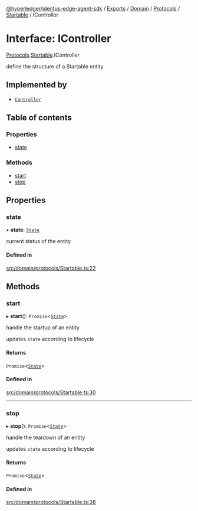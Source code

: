 [@hyperledger/identus-edge-agent-sdk](../README.md) / [Exports](../modules.md) / [Domain](../modules/Domain.md) / [Protocols](../modules/Domain.Protocols.md) / [Startable](../modules/Domain.Protocols.Startable.md) / IController

# Interface: IController

[Protocols](../modules/Domain.Protocols.md).[Startable](../modules/Domain.Protocols.Startable.md).IController

define the structure of a Startable entity

## Implemented by

- [`Controller`](../classes/Domain.Protocols.Startable.Controller.md)

## Table of contents

### Properties

- [state](Domain.Protocols.Startable.IController.md#state)

### Methods

- [start](Domain.Protocols.Startable.IController.md#start)
- [stop](Domain.Protocols.Startable.IController.md#stop)

## Properties

### state

• **state**: [`State`](../enums/Domain.Protocols.Startable.State.md)

current status of the entity

#### Defined in

[src/domain/protocols/Startable.ts:22](https://github.com/hyperledger/identus-edge-agent-sdk-ts/blob/8455e548651bea11f474591a89d22007cfe2962c/src/domain/protocols/Startable.ts#L22)

## Methods

### start

▸ **start**(): `Promise`\<[`State`](../enums/Domain.Protocols.Startable.State.md)\>

handle the startup of an entity

updates `state` according to lifecycle

#### Returns

`Promise`\<[`State`](../enums/Domain.Protocols.Startable.State.md)\>

#### Defined in

[src/domain/protocols/Startable.ts:30](https://github.com/hyperledger/identus-edge-agent-sdk-ts/blob/8455e548651bea11f474591a89d22007cfe2962c/src/domain/protocols/Startable.ts#L30)

___

### stop

▸ **stop**(): `Promise`\<[`State`](../enums/Domain.Protocols.Startable.State.md)\>

handle the teardown of an entity

updates `state` according to lifecycle

#### Returns

`Promise`\<[`State`](../enums/Domain.Protocols.Startable.State.md)\>

#### Defined in

[src/domain/protocols/Startable.ts:38](https://github.com/hyperledger/identus-edge-agent-sdk-ts/blob/8455e548651bea11f474591a89d22007cfe2962c/src/domain/protocols/Startable.ts#L38)
